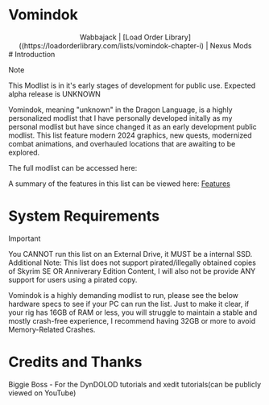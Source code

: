 # Vomindok
<div align="center">
Wabbajack | [Load Order Library]((https://loadorderlibrary.com/lists/vomindok-chapter-i) | Nexus Mods
</div>
# Introduction

> [!NOTE]
> This Modlist is in it's early stages of development for public use. Expected alpha release is UNKNOWN

Vomindok, meaning "unknown" in the Dragon Language, is a highly personalized modlist that I have personally developed initally as my personal modlist but have since changed it as an early development public modlist. This list feature modern 2024 graphics, new quests, modernized combat animations, and overhauled locations that are awaiting to be explored.

The full modlist can be accessed here: 

A summary of the features in this list can be viewed here: [Features](https://github.com/SevenofThr4wn/Vomindok/blob/main/FEATURES.md)



# System Requirements 
> [!IMPORTANT]
> You CANNOT run this list on an External Drive, it MUST be a internal SSD. Additional Note: This list does not support pirated/illegally obtained copies of Skyrim SE OR Anniverary Edition Content, I will also not be provide ANY support for users using a pirated copy.


Vomindok is a highly demanding modlist to run, please see the below hardware specs to see if your PC can run the list. Just to make it clear, if your rig has 16GB of RAM or less, you will struggle to maintain a stable and mostly crash-free experience, I recommend having 32GB or more to avoid Memory-Related Crashes.


# Credits and Thanks

Biggie Boss - For the DynDOLOD tutorials and xedit tutorials(can be publicly viewed on YouTube)

